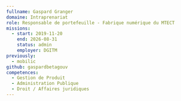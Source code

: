 ```yaml
---
fullname: Gaspard Granger
domaine: Intraprenariat
role: Responsable de portefeuille - Fabrique numérique du MTECT
missions:
  - start: 2019-11-20
    end: 2026-08-31
    status: admin
    employer: DGITM
previously:
  - mobilic
github: gaspardbetagouv
competences:
  - Gestion de Produit
  - Administration Publique
  - Droit / Affaires juridiques
---
```


